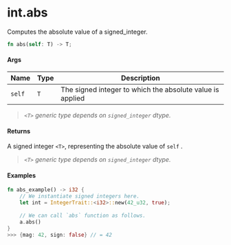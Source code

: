 # int.abs

Computes the absolute value of a signed\_integer.

```rust
fn abs(self: T) -> T;
```

#### Args

| Name   | Type | Description                                               |
| ------ | ---- | --------------------------------------------------------- |
| `self` | `T`  | The signed integer to which the absolute value is applied |

> _`<T>` generic type depends on `signed_integer` dtype._

#### Returns

A signed integer `<T>`, representing the absolute value of `self` .

> _`<T>` generic type depends on `signed_integer` dtype._

#### Examples

```rust
fn abs_example() -> i32 {
    // We instantiate signed integers here.
    let int = IntegerTrait::<i32>::new(42_u32, true);
    
    // We can call `abs` function as follows.
    a.abs()
}
>>> {mag: 42, sign: false} // = 42
```
